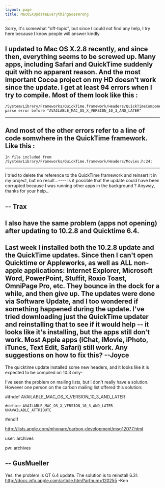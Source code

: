 ```yaml
---
layout: page
title: MacOSXUpdateEverythingGoesWrong
---
```


Sorry, it's somewhat "off-topic", but since I could not find any help, I try here because I know people will answer kindly.

I updated to Mac OS X.2.8 recently, and since then, everything seems to be screwed up. Many apps, including Safari and QuickTime suddenly quit with no apparent reason. And the most important Cocoa project on my HD doesn't work since the update. I get at least 94 errors when I try to compile. Most of them look like this :
----
    /System/Library/Frameworks/QuickTime.framework/Headers/QuickTimeComponents.h:6168: parse error before "AVAILABLE_MAC_OS_X_VERSION_10_3_AND_LATER"
----
And most of the other errors refer to a line of code somwhere in the QuickTime framework. Like this :
----
    In file included from /System/Library/Frameworks/QuickTime.framework/Headers/Movies.h:24:
----
I tried to delete the reference to the QuickTime framework and reinsert it in my project, but no result...----
Is it possible that the update could have been corrupted because I was running other apps in the background ?
Anyway, thanks for your help...

-- Trax
----
I also have the same problem (apps not opening) after updating to 10.2.8 and Quicktime 6.4.
----
Last week I installed both the 10.2.8 update and the QuickTime updates. Since then I can't open Quicktime or Appleworks, as well as ALL non-apple applications: Internet Explorer, Microsoft Word, PowerPoint, Stuffit, Roxio Toast, OmniPage Pro, etc. They bounce in the dock for a while, and then give up. The updates were done via Software Update, and I too wondered if something happened during the update. I've tried downloading just the QuickTime updater and reinstalling that to see if it would help -- it looks like it's installing, but the apps still don't work. Most Apple apps (iChat, iMovie, iPhoto, iTunes, Text Edit, Safari) still work. Any suggestions on how to fix this?
--Joyce
----
The quicktime update installed some new headers, and it looks like it is expected to be compiled on 10.3 only-

I've seen the problem on mailing lists, but I don't really have a solution.  However one person on the carbon mailing list offered this solution:

#ifndef AVAILABLE_MAC_OS_X_VERSION_10_3_AND_LATER

    #define AVAILABLE_MAC_OS_X_VERSION_10_3_AND_LATER UNAVAILABLE_ATTRIBUTE

#endif

http://lists.apple.com/mhonarc/carbon-development/msg12077.html

user: archives

pw: archives

-- GusMueller
----
Yes, the problem is QT 6.4 update.  The solution is to reinstall 6.3!:
http://docs.info.apple.com/article.html?artnum=120255
-Ken

